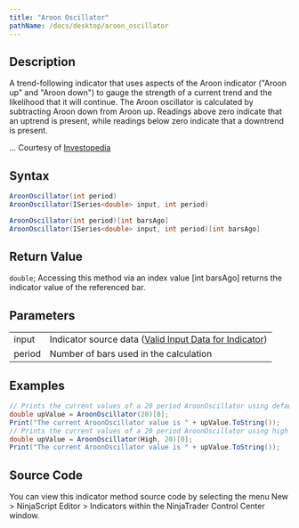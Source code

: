 ```yaml
---
title: "Aroon Oscillator"
pathName: /docs/desktop/aroon_oscillator
---
```


## Description

A trend-following indicator that uses aspects of the Aroon indicator ("Aroon up" and "Aroon down") to gauge the strength of a current trend and the likelihood that it will continue. The Aroon oscillator is calculated by subtracting Aroon down from Aroon up. Readings above zero indicate that an uptrend is present, while readings below zero indicate that a downtrend is present.

... Courtesy of [Investopedia](http://investopedia.com/terms/a/aroonoscillator.asp)

## Syntax

```csharp
AroonOscillator(int period)
AroonOscillator(ISeries<double> input, int period)

AroonOscillator(int period)[int barsAgo]
AroonOscillator(ISeries<double> input, int period)[int barsAgo]
```

## Return Value

`double`; Accessing this method via an index value [int barsAgo] returns the indicator value of the referenced bar.

## Parameters

|  |  |
| --- | --- |
| input | Indicator source data ([Valid Input Data for Indicator](/docs/desktop/valid_input_data_for_indicator)) |
| period | Number of bars used in the calculation |

## Examples

```csharp
// Prints the current values of a 20 period AroonOscillator using default price type
double upValue = AroonOscillator(20)[0];
Print("The current AroonOscillator value is " + upValue.ToString());
// Prints the current values of a 20 period AroonOscillator using high price type
double upValue = AroonOscillator(High, 20)[0];
Print("The current AroonOscillator value is " + upValue.ToString());
```

## Source Code

You can view this indicator method source code by selecting the menu New > NinjaScript Editor > Indicators within the NinjaTrader Control Center window.
